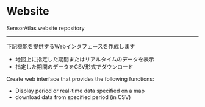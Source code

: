 # Website

SensorAtlas website repository

---

下記機能を提供するWebインタフェースを作成します
- 地図上に指定した期間またはリアルタイムのデータを表示
- 指定した期間のデータをCSV形式でダウンロード

Create web interface that provides the following functions:
- Display period or real-time data specified on a map
- download data from specified period (in CSV)
